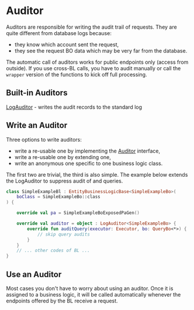 # Auditor

Auditors are responsible for writing the audit trail of requests. They are
quite different from database logs because:

- they know which account sent the request,
- they see the request BO data which may be very far from the database.

<div data-zk-enrich="Note" data-zk-flavour="Danger" data-zk-title="Endpoint Only">

The automatic call of auditors works for public endpoints only (access from outside).
If you use cross-BL calls, you have to audit manually or call the `wrapper` version
of the functions to kick off full processing.

</div>

## Built-in Auditors

[LogAuditor](/core/core/src/jvmMain/kotlin/zakadabar/core/audit/LogAuditor.kt) - writes the audit records to the standard log

## Write an Auditor

Three options to write auditors:

- write a re-usable one by implementing the [Auditor](/core/core/src/commonMain/kotlin/zakadabar/core/audit/BusinessLogicAuditor.kt) interface,
- write a re-usable one by extending one,
- write an anonymous one specific to one business logic class.

The first two are trivial, the third is also simple. The example below extends the LogAuditor to suppress audit of 
and queries.

```kotlin
class SimpleExampleBl : EntityBusinessLogicBase<SimpleExampleBo>(
    boClass = SimpleExampleBo::class
) {

    override val pa = SimpleExampleBoExposedPaGen()

    override val auditor = object : LogAuditor<SimpleExampleBo> {
        override fun auditQuery(executor: Executor, bo: QueryBo<*>) {
            // skip query audits
        }
    }
    // ... other codes of BL ...
}
```

## Use an Auditor

Most cases you don't have to worry about using an auditor. Once it is assigned
to a business logic, it will be called automatically whenever the endpoints
offered by the BL receive a request.